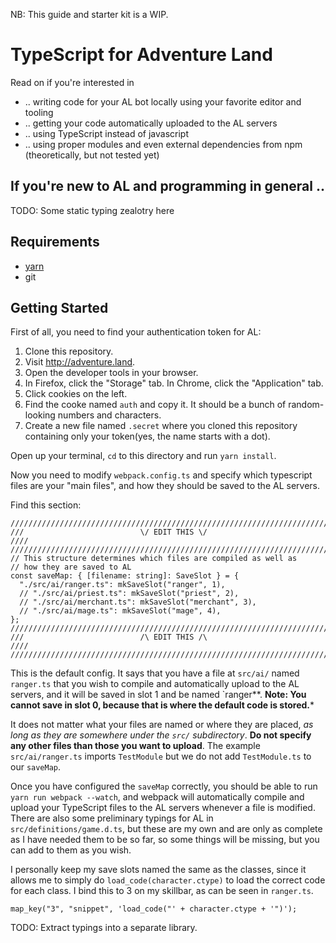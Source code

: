 NB: This guide and starter kit is a WIP.

# TypeScript for Adventure Land

Read on if you're interested in 

- .. writing code for your AL bot locally using your favorite editor and tooling
- .. getting your code automatically uploaded to the AL servers
- .. using TypeScript instead of javascript
- .. using proper modules and even external dependencies from npm (theoretically, but not tested yet)

## If you're new to AL and programming in general ..

TODO: Some static typing zealotry here

## Requirements

- [yarn](https://yarnpkg.com/)
- git

## Getting Started

First of all, you need to find your authentication token for AL:

1. Clone this repository.
2. Visit http://adventure.land.
3. Open the developer tools in your browser.
4. In Firefox, click the "Storage" tab. In Chrome, click the "Application" tab.
5. Click cookies on the left.
6. Find the cooke named `auth` and copy it. It should be a bunch of random-looking numbers and characters.
7. Create a new file named `.secret` where you cloned this repository containing only your token(yes, the name starts with a dot).

Open up your terminal, `cd` to this directory and run `yarn install`. 

Now you need to modify `webpack.config.ts` and specify which typescript files are your "main files", and how they should be saved to the AL servers.

Find this section:

```
////////////////////////////////////////////////////////////////////////////////
///                          \/ EDIT THIS \/                                ////
////////////////////////////////////////////////////////////////////////////////
// This structure determines which files are compiled as well as
// how they are saved to AL
const saveMap: { [filename: string]: SaveSlot } = {
  "./src/ai/ranger.ts": mkSaveSlot("ranger", 1),
  // "./src/ai/priest.ts": mkSaveSlot("priest", 2),
  // "./src/ai/merchant.ts": mkSaveSlot("merchant", 3),
  // "./src/ai/mage.ts": mkSaveSlot("mage", 4),
};
////////////////////////////////////////////////////////////////////////////////
///                          /\ EDIT THIS /\                                ////
////////////////////////////////////////////////////////////////////////////////
```

This is the default config. It says that you have a file at `src/ai/` named `ranger.ts` that you wish to compile
and automatically upload to the AL servers, and it will be saved in slot 1 and be named `ranger**.
**Note: You cannot save in slot 0, because that is where the default code is stored.***

It does not matter what your files are named or where they are placed, *as long as they are somewhere under the `src/` subdirectory*.
**Do not specify any other files than those you want to upload**. The example `src/ai/ranger.ts` imports `TestModule` but we do not add `TestModule.ts` to our `saveMap`.

Once you have configured the `saveMap` correctly, you should be able to run `yarn run webpack --watch`, and webpack will automatically compile and upload your TypeScript files
to the AL servers whenever a file is modified.
There are also some preliminary typings for AL in `src/definitions/game.d.ts`, but these are my own and are only as complete as I have needed them to be so far, so some things will be missing, but you can add to them as you wish.

I personally keep my save slots named the same as the classes, since it allows me to simply do `load_code(character.ctype)` to load the correct code for each class. I bind this to 3 on my skillbar, as can be seen in `ranger.ts`.

```
map_key("3", "snippet", 'load_code("' + character.ctype + '")');
```

TODO: Extract typings into a separate library.






